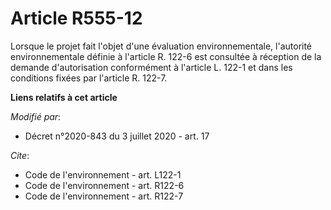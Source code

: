 # Article R555-12

Lorsque le projet fait l'objet d'une évaluation environnementale, l'autorité environnementale définie à l'article R. 122-6
est consultée à réception de la demande d'autorisation conformément à l'article L. 122-1 et dans les conditions fixées par
l'article R. 122-7.

**Liens relatifs à cet article**

_Modifié par_:

  - Décret n°2020-843 du 3 juillet 2020 - art. 17

_Cite_:

  - Code de l'environnement - art. L122-1
  - Code de l'environnement - art. R122-6
  - Code de l'environnement - art. R122-7
